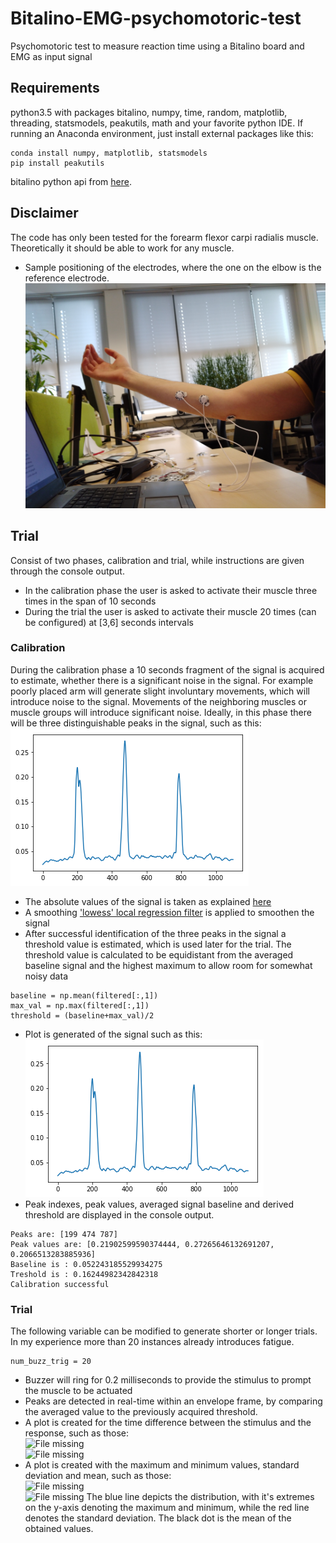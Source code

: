 # Bitalino-EMG-psychomotoric-test
Psychomotoric test to measure reaction time using a Bitalino board and EMG as input signal

## Requirements
python3.5 with packages bitalino, numpy, time, random, matplotlib, threading, statsmodels, peakutils, math and your favorite python IDE. If running an Anaconda environment, just install external packages like this:
```
conda install numpy, matplotlib, statsmodels
pip install peakutils
```
bitalino python api from [here](https://github.com/BITalinoWorld/revolution-python-api).

## Disclaimer
The code has only been tested for the forearm flexor carpi radialis muscle. Theoretically it should be able to work for any muscle.
* Sample positioning of the electrodes, where the one on the elbow is the reference electrode. <br/>
![File missing](imgs/Electrode_placement.jpg)

## Trial
Consist of two phases, calibration and trial, while instructions are given through the console output.
* In the calibration phase the user is asked to activate their muscle three times in the span of 10 seconds
* During the trial the user is asked to activate their muscle 20 times (can be configured) at [3,6] seconds intervals


### Calibration
During the calibration phase a 10 seconds fragment of the signal is acquired to estimate, whether there is a significant noise in the signal. For example poorly placed arm will generate slight involuntary movements, which will introduce noise to the signal. Movements of the neighboring muscles or muscle groups will introduce significant noise.
Ideally, in this phase there will be three distinguishable peaks in the signal, such as this:<br/>
![File missing](plots/calibration.png)
* The absolute values of the signal is taken as explained [here](https://en.wikipedia.org/wiki/Electromyography#EMG_signal_processing)
* A smoothing ['lowess' local regression filter](https://en.wikipedia.org/wiki/Local_regression) is applied to smoothen the signal
* After successful identification of the three peaks in the signal a threshold value is estimated, which is used later for the trial. The threshold value is calculated to be equidistant from the averaged baseline signal and the highest maximum to allow room for somewhat noisy data
```
baseline = np.mean(filtered[:,1])
max_val = np.max(filtered[:,1])
threshold = (baseline+max_val)/2
```
* Plot is generated of the signal such as this: <br/>
![File missing](plots/calibration.png)
* Peak indexes, peak values, averaged signal baseline and derived threshold are displayed in the console output.
```
Peaks are: [199 474 787]
Peak values are: [0.21902599590374444, 0.27265646132691207, 0.2066513283885936]
Baseline is : 0.052243185529934275
Treshold is : 0.16244982342842318
Calibration successful
```
### Trial
The following variable can be modified to generate shorter or longer trials. In my experience more than 20 instances already introduces fatigue.
```
num_buzz_trig = 20
```
* Buzzer will ring for 0.2 milliseconds to provide the stimulus to prompt the muscle to be actuated
* Peaks are detected in real-time within an envelope frame, by comparing the averaged value to the previously acquired threshold.
* A plot is created for the time difference between the stimulus and the response, such as those:<br/>
![File missing](plots/plot1)<br/>
![File missing](plots/plot1_1)
* A plot is created with the maximum and minimum values, standard deviation and mean, such as those:<br/>
![File missing](plots/plot2)<br/>
![File missing](plots/plot2_2)
The blue line depicts the distribution, with it's extremes on the y-axis denoting the maximum and minimum, while the red line denotes the standard deviation. The black dot is the mean of the obtained values.